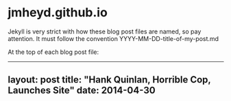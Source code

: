 # jmheyd.github.io

Jekyll is very strict with how these blog post files are named, so pay attention. It must follow the convention YYYY-MM-DD-title-of-my-post.md

At the top of each blog post file:

---
layout: post
title: "Hank Quinlan, Horrible Cop, Launches Site"
date: 2014-04-30
---
